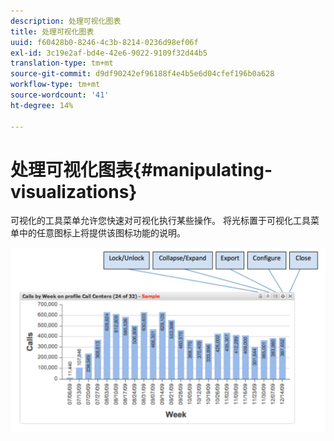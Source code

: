 ```yaml
---
description: 处理可视化图表
title: 处理可视化图表
uuid: f60428b0-8246-4c3b-8214-0236d98ef06f
exl-id: 3c19e2af-bd4e-42e6-9022-9109f32d44b5
translation-type: tm+mt
source-git-commit: d9df90242ef96188f4e4b5e6d04cfef196b0a628
workflow-type: tm+mt
source-wordcount: '41'
ht-degree: 14%

---
```


# 处理可视化图表{#manipulating-visualizations}

可视化的工具菜单允许您快速对可视化执行某些操作。 将光标置于可视化工具菜单中的任意图标上将提供该图标功能的说明。

![](assets/manipulate_visual.png)
